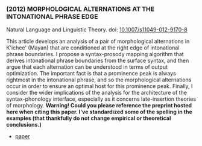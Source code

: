 ### (2012) MORPHOLOGICAL ALTERNATIONS AT THE INTONATIONAL PHRASE EDGE ###

Natural Language and Linguistic Theory. doi: [10.1007/s11049-012-9170-8](http://dx.doi.org/10.1007/s11049-012-9170-8)

This article develops an analysis of a pair of morphological alternations in K'ichee' (Mayan) that are conditioned at the right edge of intonational phrase boundaries. I propose a syntax-prosody mapping algorithm that derives intonational phrase boundaries from the surface syntax, and then argue that each alternation can be understood in terms of output optimization. The important fact is that a prominence peak is always rightmost in the intonational phrase, and so the morphological alternations occur in order to ensure an optimal host for this prominence peak. Finally, I consider the wider implications of the analysis for the architecture of the syntax-phonology interface, especially as it concerns late-insertion theories of morphology. **Warning! Could you please reference the preprint hosted here when citing this paper. I've standardized some of the spelling in the examples (that thankfully do not change empirical or theoretical conclusions.)**

+ [paper](/resources/papers/intonational.pdf)
